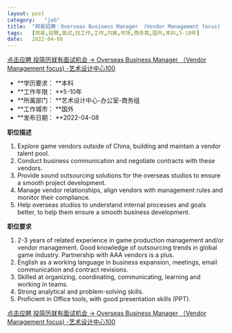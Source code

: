 ```yaml
---
layout:	post
category:	"job"
title:	"网易招聘：Overseas Business Manager （Vendor Management focus) -艺术设计中心100-市场-商务类-国外本科5-10年"
tags:	[网易,招聘,面试,找工作,工作,内推,市场,商务类,国外,本科,5-10年]
date:	2022-04-08
---
```


[点击应聘 投简历就有面试机会 -> Overseas Business Manager （Vendor Management focus) -艺术设计中心100](http://mobile.bole.netease.com/bole/boleDetail?id=39270&employeeId=346f03c3cda5f04c&key=all)



- **学历要求： **本科
- **工作年限： **5-10年
- **所属部门： **艺术设计中心-办公室-商务组
- **工作城市： **国外
- **发布日期： **2022-04-08



**职位描述**
1. Explore game vendors outside of China, building and maintain a vendor talent pool.
2. Conduct business communication and negotiate contracts with these vendors.
3. Provide sound outsourcing solutions for the overseas studios to ensure a smooth project development.
4. Manage vendor relationships, align vendors with management rules and monitor their compliance. 
5. Help overseas studios to understand internal processes and goals better, to help them ensure a smooth business development. 



**职位要求**
1. 2-3 years of related experience in game production management and/or vendor management. Good knowledge of outsourcing trends in global game industry. Partnership with AAA vendors is a plus.  
2. English as a working language in business expansion, meetings, email communication and contract revisions. 
3. Skilled at organizing, coordinating, communicating, learning and working in teams.  
4. Strong analytical and problem-solving skills.
5. Proficient in Office tools, with good presentation skills (PPT).



[点击应聘 投简历就有面试机会 -> Overseas Business Manager （Vendor Management focus) -艺术设计中心100](http://mobile.bole.netease.com/bole/boleDetail?id=39270&employeeId=346f03c3cda5f04c&key=all)